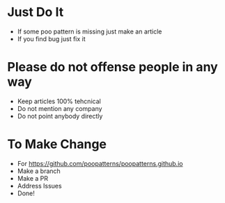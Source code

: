 # Just Do It 

- If some poo pattern is missing just make an article 
- If you find bug just fix it 

# Please do not offense people in any way 

- Keep articles 100% tehcnical
- Do not mention any company 
- Do not point anybody directly 

# To Make Change 

- For https://github.com/poopatterns/poopatterns.github.io
- Make a branch 
- Make a PR 
- Address Issues 
- Done!
